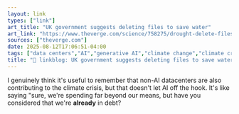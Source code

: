 ```yaml
---
layout: link
types: ["link"]
art_title: "UK government suggests deleting files to save water"
art_link: "https://www.theverge.com/science/758275/drought-delete-files-email-data-center-water-uk"
sources: ["theverge.com"]
date: 2025-08-12T17:06:51-04:00
tags: ["data centers","AI","generative AI","climate change","climate crisis"]
title: "🔗 linkblog: UK government suggests deleting files to save water"
---
```

I genuinely think it's useful to remember that non-AI datacenters are also contributing to the climate crisis, but that doesn't let AI off the hook. It's like saying "sure, we're spending far beyond our means, but have you considered that we're **already** in debt?